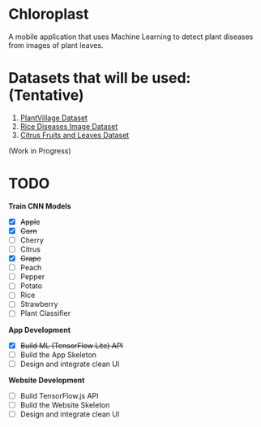 # Chloroplast

A mobile application that uses Machine Learning to detect plant diseases from images of plant leaves.

# Datasets that will be used: (Tentative)

1. [PlantVillage Dataset](https://data.mendeley.com/datasets/tywbtsjrjv/1)
2. [Rice Diseases Image Dataset](https://www.kaggle.com/minhhuy2810/rice-diseases-image-dataset)
3. [Citrus Fruits and Leaves Dataset](https://data.mendeley.com/datasets/3f83gxmv57/2)

(Work in Progress)

# TODO

**Train CNN Models**

- [x] ~~Apple~~
- [x] ~~Corn~~
- [ ] Cherry
- [ ] Citrus
- [x] ~~Grape~~
- [ ] Peach
- [ ] Pepper
- [ ] Potato
- [ ] Rice
- [ ] Strawberry
- [ ] Plant Classifier

**App Development**

- [x] ~~Build ML (TensorFlow Lite) API~~
- [ ] Build the App Skeleton
- [ ] Design and integrate clean UI

**Website Development**

- [ ] Build TensorFlow.js API
- [ ] Build the Website Skeleton
- [ ] Design and integrate clean UI
